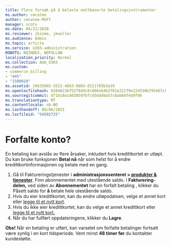 ```yaml
---
title: Flere forsøk på å belaste nettbaserte betalingsinstrumenter
ms.author: cmcatee
author: cmcatee-MSFT
manager: scotv
ms.date: 04/21/2020
ms.reviewer: jkinma, jmueller
ms.audience: Admin
ms.topic: article
ms.service: o365-administration
ROBOTS: NOINDEX, NOFOLLOW
localization_priority: Normal
ms.collection: Adm_O365
ms.custom:
- commerce_billing
- "445"
- "1500018"
ms.assetid: 29635602-3521-4663-9d85-d111f85b3a19
ms.openlocfilehash: 01048236f5278d9c0c866e64b2f01e221f9e12d530b795467c638387b111d85e
ms.sourcegitcommit: d71b18e1403859fbfc45ddd9a57c8ab68f4d9f96
ms.translationtype: MT
ms.contentlocale: nb-NO
ms.lasthandoff: 08/06/2021
ms.locfileid: "54502725"
---
```

# <a name="past-due-account"></a>Forfalte konto?

En betaling kan avslås av flere årsaker, inkludert hvis kredittkortet er utløpt. Du kan bruke funksjonen **Betal nå** når som helst for å endre kredittkortinformasjonen og betale med en gang.

1. Gå til Faktureringstjenester i **administrasjonssenteret > [produkter & tjenester](https://go.microsoft.com/fwlink/p/?linkid=842054)**.
Finn abonnementet med utestående saldo. I **Fakturering-delen,** ved siden av **Abonnementet** har en forfalt betaling , klikker du Påsett saldo for **å** betale hele utestående saldo.
2. Hvis du eier kredittkortet, kan du endre utløpsdatoen, velge et annet kort eller [legge til et nytt kort](/microsoft-365/commerce/billing-and-payments/manage-payment-methods).
3. Hvis du ikke eier kredittkortet, kan du velge et annet kredittkort eller [legge til et nytt kort.](/microsoft-365/commerce/billing-and-payments/manage-payment-methods)
4. Når du har fullført oppdateringene, klikker du **Lagre**.

**Obs!** Når en betaling er utført, kan varselet om forfalte betalinger fortsatt være synlig i en kort tidsperiode. Vent minst **48 timer før** du kontakter kundestøtte.
